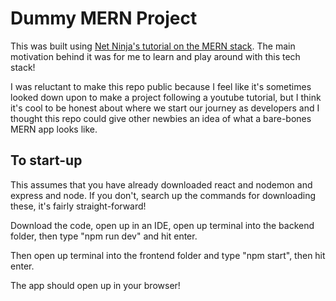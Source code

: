 # Dummy MERN Project
This was built using [Net Ninja's tutorial on the MERN stack](https://youtu.be/98BzS5Oz5E4?si=k3D3Oxs3uPBSG8EU). The main motivation behind it was for me to learn and play around
with this tech stack! 

I was reluctant to make this repo public because I feel like it's sometimes looked down upon to 
make a project following a youtube tutorial, but I think it's cool to be honest about where we start our journey as developers
and I thought this repo could give other newbies an idea of what a bare-bones MERN app looks like. 

## To start-up
This assumes that you have already downloaded react and nodemon and express and node. If you don't, search up the commands for downloading these, it's fairly straight-forward!

Download the code, open up in an IDE, open up terminal into the backend folder, then type "npm run dev" and hit enter.

Then open up terminal into the frontend folder and type "npm start", then hit enter.

The app should open up in your browser!


